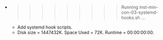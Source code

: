 * >>>>>>>>> Running inst-min-con-03-systemd-hooks.sh ...
  * Add systemd hook scripts.
  * Disk size = 1447432K. Space Used = 72K. Runtime = 00:00:00:00.
